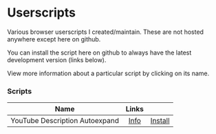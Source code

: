 # Userscripts

Various browser userscripts I created/maintain. These are not hosted anywhere except here on github.

You can install the script here on github to always have the latest development version (links below).

View more information about a particular script by clicking on its name.

### Scripts

| Name | Links | |
| ---- | :---: | :---: |
| YouTube Description Autoexpand | [Info](youtube-description-autoexpand/README.md) | [Install](../../raw/master/youtube-description-autoexpand/youtube-description-autoexpand.user.js) |

